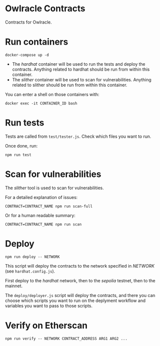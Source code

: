 # Owlracle Contracts

Contracts for Owlracle.


# Run containers

```
docker-compose up -d
```

* The *hardhat* container will be used to run the tests and deploy the contracts. Anything related to hardhat should be run from within this container.
* The *slither* container will be used to scan for vulnerabilities. Anything related to slither should be run from within this container.

You can enter a shell on those containers with:

```
docker exec -it CONTAINER_ID bash
```

# Run tests

Tests are called from `test/tester.js`. Check which files you want to run.

Once done, run:

```
npm run test
```


# Scan for vulnerabilities

The *slither* tool is used to scan for vulnerabilities.

For a detailed explanation of issues:

```
CONTRACT=CONTRACT_NAME npm run scan-full
```

Or for a human readable summary:

```
CONTRACT=CONTRACT_NAME npm run scan
```


# Deploy

```
npm run deploy -- NETWORK
```

This script will deploy the contracts to the network specified in *NETWORK* (see `hardhat.config.js`).

First deploy to the *hardhat* network, then to the *sepolia* testnet, then to the mainnet.

The `deploy/deployer.js` script will deploy the contracts, and there you can choose which scripts you want to run on the deplyment workflow and variables you want to pass to those scripts.


# Verify on Etherscan

```
npm run verify -- NETWORK CONTRACT_ADDRESS ARG1 ARG2 ...

```